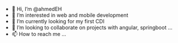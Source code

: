 - 👋 Hi, I’m @ahmedEH
- 👀 I’m interested in web and mobile development
- 🌱 I’m currently looking for my first CDI
- 💞️ I’m looking to collaborate on projects with angular, springboot ...
- 📫 How to reach me ...

<!---
ahmedEH/ahmedEH is a ✨ special ✨ repository because its `README.md` (this file) appears on your GitHub profile.
You can click the Preview link to take a look at your changes.
--->
